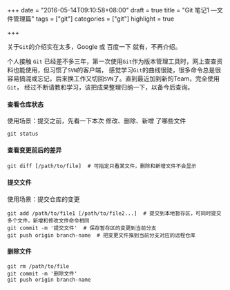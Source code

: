 +++
date = "2016-05-14T09:10:58+08:00"
draft = true
title = "Git 笔记1 —文件管理篇"
tags = ["git"]
categories = ["git"]
highlight = true

+++

关于`Git`的介绍实在太多，Google 或 百度一下 就有，不再介绍。  

个人接触 `Git` 已经差不多三年，第一次使用`Git`作为版本管理工具时，网上查查资料也能使用，但习惯了`SVN`的客户端，
感觉学习`Git`的曲线很陡，很多命令总是很容易搞混或忘记，后来换工作又切回`SVN`了。直到最近加到新的Team，完全使用`Git`，
经过不断请教和学习，该把成果整理归纳一下，以备今后查询。  

#### 查看仓库状态
使用场景：提交之前，先看一下本次 修改、删除、新增 了哪些文件
````
git status
````

#### 查看变更前后的差异
````
git diff [/path/to/file]  # 可指定只看某文件，删除和新增文件不会显示
````

#### 提交文件
使用场景：提交仓库的变更
````
git add /path/to/file1 [/path/to/file2...]  # 提交到本地暂存区，可同时提交多个文件，新增和修改文件命令相同
git commit -m '提交文件'  # 保存暂存区的变更到当前分支
git push origin branch-name  # 把变更文件推到当前分支对应的远程仓库
````

#### 删除文件
````
git rm /path/to/file
git commit -m '删除文件'
git push origin branch-name
````
